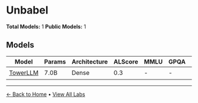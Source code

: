 # Unbabel

**Total Models:** 1
**Public Models:** 1

## Models

| Model | Params | Architecture | ALScore | MMLU | GPQA | Released | Status |
|-------|--------|--------------|---------|------|------|----------|--------|
| [TowerLLM](../models/unbabel/towerllm.md) | 7.0B | Dense | 0.3 | - | - | Feb/2024 | 🟢 |

---

[← Back to Home](../README.md) • [View All Labs](../labs/)

